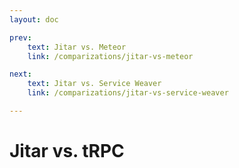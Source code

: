 ```yaml
---
layout: doc

prev:
    text: Jitar vs. Meteor
    link: /comparizations/jitar-vs-meteor

next:
    text: Jitar vs. Service Weaver
    link: /comparizations/jitar-vs-service-weaver

---
```


# Jitar vs. tRPC
